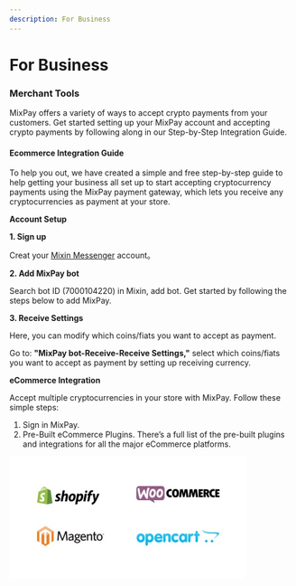 ```yaml
---
description: For Business
---
```


# For Business

### Merchant Tools

MixPay offers a variety of ways to accept crypto payments from your customers. Get started setting up your MixPay account and accepting crypto payments by following along in our Step-by-Step Integration Guide.

#### **Ecommerce Integration Guide**

To help you out, we have created a simple and free step-by-step guide to help getting your business all set up to start accepting cryptocurrency payments using the MixPay payment gateway, which lets you receive any cryptocurrencies as payment at your store.

**Account Setup**

**1. Sign up**

Creat your [Mixin Messenger](https://mixin.one/messenger) account。

**2. Add MixPay bot**

Search bot ID (7000104220) in Mixin, add bot. Get started by following the steps below to add MixPay.

**3. Receive Settings**

Here, you can modify which coins/fiats you want to accept as payment.

Go to: **"MixPay bot-Receive-Receive Settings,"** select which coins/fiats you want to accept as payment by setting up receiving currency.

**eCommerce Integration**

Accept multiple cryptocurrencies in your store with MixPay. Follow these simple steps:

1. Sign in MixPay.
2. Pre-Built eCommerce Plugins. There’s a full list of the pre-built plugins and integrations for all the major eCommerce platforms.

![](../.gitbook/assets/image.png)
